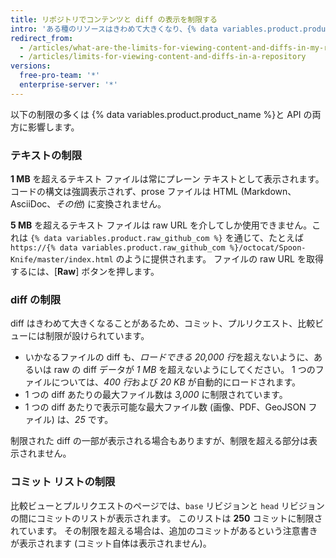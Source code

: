 ```yaml
---
title: リポジトリでコンテンツと diff の表示を制限する
intro: 'ある種のリソースはきわめて大きくなり、{% data variables.product.product_name %} で負荷の大きな処理が必要になる場合があります。 そのため、リクエストが妥当な時間で終わるように、制限が設けられています。'
redirect_from:
  - /articles/what-are-the-limits-for-viewing-content-and-diffs-in-my-repository/
  - /articles/limits-for-viewing-content-and-diffs-in-a-repository
versions:
  free-pro-team: '*'
  enterprise-server: '*'
---
```


以下の制限の多くは {% data variables.product.product_name %}と API の両方に影響します。

### テキストの制限

**1 MB** を超えるテキスト ファイルは常にプレーン テキストとして表示されます。 コードの構文は強調表示されず、prose ファイルは HTML (Markdown、AsciiDoc、*その他*) に変換されません。

**5 MB** を超えるテキスト ファイルは raw URL を介してしか使用できません。これは `{% data variables.product.raw_github_com %}` を通じて、たとえば `https://{% data variables.product.raw_github_com %}/octocat/Spoon-Knife/master/index.html` のように提供されます。 ファイルの raw URL を取得するには、[**Raw**] ボタンを押します。

### diff の制限

diff はきわめて大きくなることがあるため、コミット、プルリクエスト、比較ビューには制限が設けられています。

- いかなるファイルの diff も、*ロードできる 20,000 行*を超えないように、あるいは raw の diff データが *1 MB* を超えないようにしてください。 1 つのファイルについては、*400 行*および *20 KB* が自動的にロードされます。
- 1 つの diff あたりの最大ファイル数は *3,000* に制限されています。
- 1 つの diff あたりで表示可能な最大ファイル数 (画像、PDF、GeoJSON ファイル) は、*25* です。

制限された diff の一部が表示される場合もありますが、制限を超える部分は表示されません。

### コミット リストの制限

比較ビューとプルリクエストのページでは、`base` リビジョンと `head` リビジョンの間にコミットのリストが表示されます。 このリストは **250** コミットに制限されています。 その制限を超える場合は、追加のコミットがあるという注意書きが表示されます (コミット自体は表示されません)。
